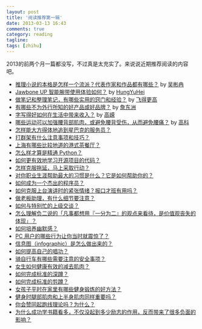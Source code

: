 ```yaml
---
layout: post
title: '阅读推荐第一辑'
date: 2013-03-13 16:43
comments: true
category: reading
tagline:
tags: [zhihu]
---
```


2013的前两个月一篇都没写，不过真是太充实了。来说说近期推荐阅读的内容吧。

- [推理小说的本格是怎样一个流派？代表作家和作品都有哪些？](http://www.zhihu.com/question/19854648/answer/16342638)
by [吴彬冉](http://www.zhihu.com/people/wu-bin-ran)
- [Jawbone UP 智能腕带使用体验如何？](http://www.zhihu.com/question/20638202/answer/16335390) by [HungYuHei](http://www.zhihu.com/people/hungyuhei)
- [做笔记和整理笔记，有哪些实用的窍门和经验？](http://www.zhihu.com/question/19974164/answer/13791636) by [飞得更高](http://www.zhihu.com/people/fei-de-geng-gao)
- [有哪些不为外行所知的好产品或好品牌？](http://www.zhihu.com/question/20228439/answer/16034579) by [詹东洲](http://www.zhihu.com/people/zhan-dong-zhou)
- [字写得好如何在生活中带来收入？](http://www.zhihu.com/question/20820661/answer/16294165) by [高嵘](http://www.zhihu.com/people/rony-gao)
- [哪些运动可以加强腰背部肌肉，或避免腰背受伤，从而避免腰痛？](http://www.zhihu.com/question/20777355/answer/16184194) by [高科](http://www.zhihu.com/people/gao-ke-69)
- [怎样能大方得体地追到星巴克的服务员？](http://www.zhihu.com/question/20210602)
- [打群架有什么注意事项和技巧？](http://www.zhihu.com/question/20193379)
- [上海有哪些比较地道的港式茶餐厅？](http://www.zhihu.com/question/19550542/answer/12232806)
- [怎么样才算是精通 Python？](http://www.zhihu.com/question/19794855)
- [如何更有效地学习开源项目的代码？](http://www.zhihu.com/question/19637879)
- [怎样克服拖延，马上采取行动？](http://www.zhihu.com/question/19553990)
- [对你职业生涯帮助最大的习惯是什么？它是如何帮助你的？](http://www.zhihu.com/question/20024970)
- [如何成为一个杰出的程序员？](http://www.zhihu.com/question/19636213)
- [如何克服上台演讲时的紧张情绪？报口才班有用吗？](http://www.zhihu.com/question/19679597)
- [做老板助理，有什么细节要注意？](http://www.zhihu.com/question/20059294)
- [如何与特别忙的上级交谈？](http://www.zhihu.com/question/19983590)
- [怎么理解负二说的「凡事都想用『一分为二』的观点来看待，是价值观丧失的体现」？](http://www.zhihu.com/question/20637536)
- [如何培养幽默感？](http://www.zhihu.com/question/19607512)
- [PC 用户的哪些行为让你当时就震惊了？](http://www.zhihu.com/question/20100408)
- [信息图（infographic）是怎么做出来的？](http://www.zhihu.com/question/20586917)
- [如何提高自己的唱功？](http://www.zhihu.com/question/20608121)
- [骑自行车有哪些需要注意的安全事项？](http://www.zhihu.com/question/20485048)
- [女生如何健康有效的减去肌肉？](http://www.zhihu.com/question/19988280)
- [如何完成标准的深蹲？](http://www.zhihu.com/question/20768038)
- [如何完成标准的剪蹲？](http://www.zhihu.com/question/20775409)
- [女孩子平时在家里有哪些健身锻炼的好方法？](http://www.zhihu.com/question/20765142)
- [健身时腿部肌肉和上半身肌肉同样重要吗？](http://www.zhihu.com/question/20590246)
- [你会赞同起跑线理论吗？为什么？](http://www.zhihu.com/question/20185559)
- [为什么成功学书籍看多，不仅没起到多少励志的作用，反而带来了很多负面的影响？](http://www.zhihu.com/question/20503803)
